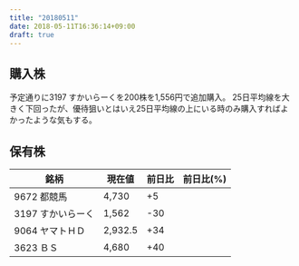 ```yaml
---
title: "20180511"
date: 2018-05-11T16:36:14+09:00
draft: true
---
```


## 購入株

予定通りに3197 すかいらーくを200株を1,556円で追加購入。
25日平均線を大きく下回ったが、優待狙いとはいえ25日平均線の上にいる時のみ購入すればよかったような気もする。

## 保有株

|銘柄|現在値|前日比|前日比(%)|
|---|---|---|---|
|9672 都競馬|4,730|+5|
|3197 すかいらーく|1,562|-30|
|9064 ヤマトＨＤ|2,932.5|+34|
|3623 ＢＳ|4,680|+40|
